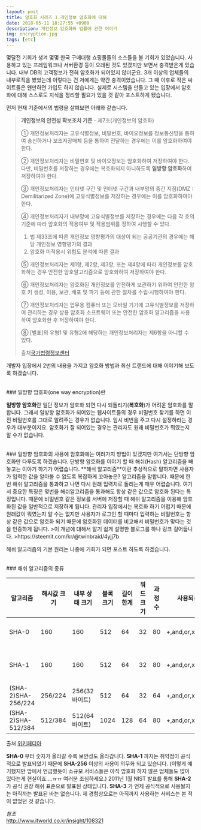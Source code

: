 ```yaml
---
layout: post
title: 암호화 시리즈 1.개인정보 암호화에 대해
date: 2018-05-11 18:27:55 +0900
description: 개인정보 암호화와 법률에 관한 이야기
img: encryption.jpg
tags: [etc]
---
```

몇달전 기회가 생겨 몇몇 한국 구매대행 쇼핑몰들의 소스들을 볼 기회가 있었습니다. 사용하고 있는 프레임워크나 서버환경 등이 오래된 것도 있겠지만 보면서 충격받은게 있습니다. 내부 DB의 고객정보가 전혀 암호화가 되어있지 않더군요. 3개 이상의 업체들의 내부로직을 봤었는데 이렇다는 건 저에게는 약간 충격이었습니다. 그 때 이후로 작은 싸이트들은 왠만하면 가입도 하지 않습니다.
실제로 시스템을 만들고 있는 입장에서 암호화에 대해 스스로도 지식을 정리할 필요가 있을 것 같아 포스트하게 됐습니다.

먼저 현재 기준에서의 법령을 살펴보면 아래와 같습니다.
> **개인정보의 안전성 확보조치 기준** - 제7조(개인정보의 암호화)<br/>
>
>① 개인정보처리자는 고유식별정보, 비밀번호, 바이오정보를 정보통신망을 통하여 송신하거나 보조저장매체 등을 통하여 전달하는 경우에는 이를 암호화하여야 한다.<br/>
>
>② 개인정보처리자는 비밀번호 및 바이오정보는 암호화하여 저장하여야 한다. 다만, 비밀번호를 저장하는 경우에는 복호화되지 아니하도록 **일방향 암호화**하여 저장하여야 한다.<br/>
>
>③ 개인정보처리자는 인터넷 구간 및 인터넷 구간과 내부망의 중간 지점(DMZ : Demilitarized Zone)에 고유식별정보를 저장하는 경우에는 이를 암호화하여야 한다.<br/>
>
>④ 개인정보처리자가 내부망에 고유식별정보를 저장하는 경우에는 다음 각 호의 기준에 따라 암호화의 적용여부 및 적용범위를 정하여 시행할 수 있다.
>
>1. 법 제33조에 따른 개인정보 영향평가의 대상이 되는 공공기관의 경우에는 해당 개인정보 영향평가의 결과<br/>
>2. 암호화 미적용시 위험도 분석에 따른 결과<br/>
>
>⑤ 개인정보처리자는 제1항, 제2항, 제3항, 또는 제4항에 따라 개인정보를 암호화하는 경우 안전한 암호알고리즘으로 암호화하여 저장하여야 한다.<br/>
>
>⑥ 개인정보처리자는 암호화된 개인정보를 안전하게 보관하기 위하여 안전한 암호 키 생성, 이용, 보관, 배포 및 파기 등에 관한 절차를 수립·시행하여야 한다.<br/>
>
>⑦ 개인정보처리자는 업무용 컴퓨터 또는 모바일 기기에 고유식별정보를 저장하여 관리하는 경우 상용 암호화 소프트웨어 또는 안전한 암호화 알고리즘을 사용하여 암호화한 후 저장하여야 한다.<br/>
>
>⑧ [별표]의 유형1 및 유형2에 해당하는 개인정보처리자는 제6항을 아니할 수 있다.<br/>
>
>출처[국가법령정보센터](http://www.law.go.kr/%ED%96%89%EC%A0%95%EA%B7%9C%EC%B9%99/%EA%B0%9C%EC%9D%B8%EC%A0%95%EB%B3%B4%EC%9D%98%EC%95%88%EC%A0%84%EC%84%B1%ED%99%95%EB%B3%B4%EC%A1%B0%EC%B9%98%EA%B8%B0%EC%A4%80)

개발자 입장에서 2번의 내용을 가지고 암호화 방법과 최신 트랜드에 대해 이야기해 보도록 하겠습니다.

<br/>
### 일방향 암호화(one way encryption)란

**일방향 암호화**란 일단 정보가 암호화 되면 다시 되돌리기(**복호화**)가 어려운 암호화를 말합니다. 그래서 일방향 암호화가 되어있는 웹사이트들의 경우 비밀번호 찾기를 하면 이전 비밀번호를 그대로 알려주는 경우가 없습니다. 임시 비번을 주고 다시 설정하라는 경우가 대부분이지요. 암호화가 잘 되어있는 경우는 관리자도 원래 비밀번호가 뭐였는지 알 수가 없습니다.

<br/>
### 일방향 암호화의 사용예
암호화에는 여러가지 방법이 있겠지만 여기서는 단방향 암호화만 다루도록 하겠습니다. 단방향 암호화를 이야기 할 때 해쉬(Hash) 알고리즘을 빼놓고는 이야기 하기가 어렵습니다. **해쉬 알고리즘**이란 추상적으로 말하자면 사용자가 입력한 값을 알아볼 수 없도록 복잡하게 꼬아놓은? 알고리즘을 말합니다. 때문에 한번 해쉬 알고리즘을 통과하고 나면 다시 원래 입력치로 돌리는게 매우 어렵습니다. 여기서 중요한 특징은 몇번을 해쉬알고리즘을 통과해도 항상 같은 값으로 암호화 된다는 특징입니다. 때문에 비밀번호 같은 정보를 서버에 저장할 때 해쉬 알고리즘을 이용해 암호화된 값을 일반적으로 저장하게 됩니다. 관리자 입장에서는 복호화 하기 어렵기 때문에 원래값이 뭐였는지 알 수는 없지만 사용자가 로그인 할 때마다 입력하는 비밀번호는 항상 같은 값으로 암호화 되기 때문에 암호화된 데이터를 비교해서 비밀번호가 맞다는 것을 인증하게 됩니다. 
>이 걔념에 대해서 알기 쉽게 설명한 블로그를 하나 링크 걸어둡니다.  
>https://steemit.com/kr/@twinbraid/4yjj7b

해쉬 알고리즘의 기본 원리는 나중에 기회가 되면 포스트 하도록 하겠습니다. 

<br/>
### 해쉬 알고리즘의 종류  

|알고리즘|해시값 크기|내부 상태 크기|블록 크기|길이 한계|워드 크기|과정 수|사용되는 연산|충돌|
|--------|-----------|--------------|---------|---------|---------|-------|-------------|----|
|SHA-0   |160        |160           |512      |64       |32       |80     |+,and,or,xor,rotl|발견됨|
|SHA-1   |160        |160           |512      |64       |32       |80     |+,and,or,xor,rotl|발견됨[1]|
|(SHA-2)SHA-256/224|256/224 |256(32바이트) |512      |64       |32       |64     |+,and,or,xor,shr,rotr|-|
|(SHA-2)SHA-512/384|512/384 |512(64바이트) |1024     |128      |64       |80     |+,and,or,xor,shr,rotr|-|

출처 [위키페디아](https://ko.wikipedia.org/wiki/SHA)

**SHA-0** 부터 숫자가 올라갈 수록 보안성도 올라갑니다. **SHA-1** 까지는 취약점이 공식적으로 발표되었기 때문에 **SHA-256** 이상의 사용이 의무화 되고 있습니다. (이렇게 얘기했지만 앞에서 언급했듯이 소규모 서비스들은 아직 암호화 하지 않은 업체들도 많이 있다는게 현실이죠....ㅠㅠ 여러분 조심하세요.) 2011년 1월 NIST 발표를 통해 **SHA-2**가 공식 권장 해쉬 표준으로 발표된 상태입니다. **SHA-3** 가 언제 공식적으로 사용될지는 아직까는 발표된 바는 없습니다. 제 경험상으로는 아직까지 사용하는 서비스는 본 적이 없었던 것 같습니다.

*참조*  
http://www.itworld.co.kr/insight/108321